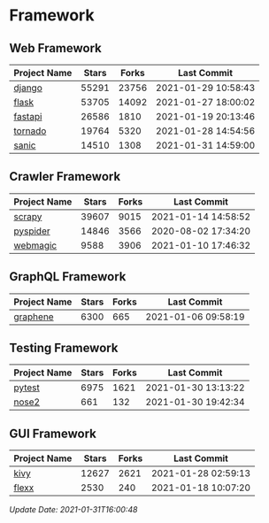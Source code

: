 # Framework

## Web Framework
| Project Name | Stars | Forks | Last Commit |
| ------------ | ----- | ----- | ----------- |
| [django](https://github.com/django/django) | 55291 | 23756 | 2021-01-29 10:58:43 |
| [flask](https://github.com/pallets/flask) | 53705 | 14092 | 2021-01-27 18:00:02 |
| [fastapi](https://github.com/tiangolo/fastapi) | 26586 | 1810 | 2021-01-19 20:13:46 |
| [tornado](https://github.com/tornadoweb/tornado) | 19764 | 5320 | 2021-01-28 14:54:56 |
| [sanic](https://github.com/sanic-org/sanic) | 14510 | 1308 | 2021-01-31 14:59:00 |

## Crawler Framework
| Project Name | Stars | Forks | Last Commit |
| ------------ | ----- | ----- | ----------- |
| [scrapy](https://github.com/scrapy/scrapy) | 39607 | 9015 | 2021-01-14 14:58:52 |
| [pyspider](https://github.com/binux/pyspider) | 14846 | 3566 | 2020-08-02 17:34:20 |
| [webmagic](https://github.com/code4craft/webmagic) | 9588 | 3906 | 2021-01-10 17:46:32 |

## GraphQL Framework
| Project Name | Stars | Forks | Last Commit |
| ------------ | ----- | ----- | ----------- |
| [graphene](https://github.com/graphql-python/graphene) | 6300 | 665 | 2021-01-06 09:58:19 |

## Testing Framework
| Project Name | Stars | Forks | Last Commit |
| ------------ | ----- | ----- | ----------- |
| [pytest](https://github.com/pytest-dev/pytest) | 6975 | 1621 | 2021-01-30 13:13:22 |
| [nose2](https://github.com/nose-devs/nose2) | 661 | 132 | 2021-01-30 19:42:34 |

## GUI Framework
| Project Name | Stars | Forks | Last Commit |
| ------------ | ----- | ----- | ----------- |
| [kivy](https://github.com/kivy/kivy) | 12627 | 2621 | 2021-01-28 02:59:13 |
| [flexx](https://github.com/flexxui/flexx) | 2530 | 240 | 2021-01-18 10:07:20 |

*Update Date: 2021-01-31T16:00:48*